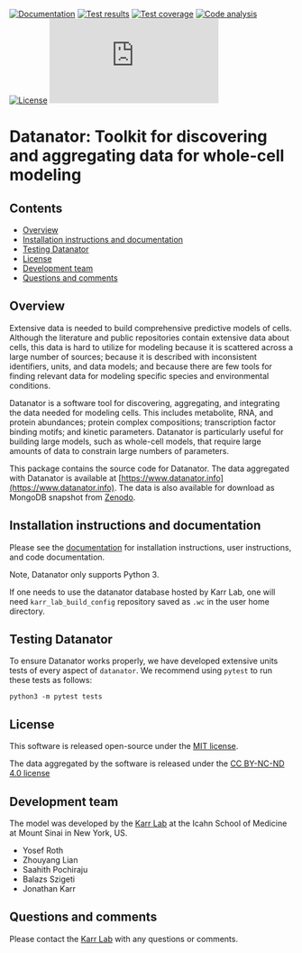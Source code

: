 [![Documentation](https://readthedocs.org/projects/datanator/badge/?version=latest)](http://docs.karrlab.org/datanator)
[![Test results](https://circleci.com/gh/KarrLab/datanator.svg?style=shield)](https://circleci.com/gh/KarrLab/datanator)
[![Test coverage](https://coveralls.io/repos/github/KarrLab/datanator/badge.svg)](https://coveralls.io/github/KarrLab/datanator)
[![Code analysis](https://api.codeclimate.com/v1/badges/e9b796130e29aee4672f/maintainability)](https://codeclimate.com/github/KarrLab/datanator)
[![License](https://img.shields.io/badge/License-MIT-green.svg)](LICENSE)
![Analytics](https://ga-beacon.appspot.com/UA-86759801-1/datanator/README.md?pixel)

# Datanator: Toolkit for discovering and aggregating data for whole-cell modeling

## Contents
* [Overview](#overview)
* [Installation instructions and documentation](#installation-instructions-and-documentation)
* [Testing Datanator](#testing-datanator)
* [License](#license)
* [Development team](#development-team)
* [Questions and comments](#questions-and-comments)

## Overview
Extensive data is needed to build comprehensive predictive models of cells. Although the literature and public repositories contain extensive data about cells, this data is hard to utilize for modeling because it is scattered across a large number of sources; because it is described with inconsistent identifiers, units, and data models; and because there are few tools for finding relevant data for modeling specific species and environmental conditions. 

Datanator is a software tool for discovering, aggregating, and integrating the data needed for modeling cells. This includes metabolite, RNA, and protein abundances; protein complex compositions; transcription factor binding motifs; and kinetic parameters. Datanator is particularly useful for building large models, such as whole-cell models, that require large amounts of data to constrain large numbers of parameters.

This package contains the source code for Datanator. The data aggregated with Datanator is available at [https://www.datanator.info](https://www.datanator.info). The data is also available for download as MongoDB snapshot from [Zenodo](https://doi.org/10.5281/zenodo.3971048).

## Installation instructions and documentation
Please see the [documentation](http://docs.karrlab.org/datanator) for installation instructions, user instructions, and code documentation. 

Note, Datanator only supports Python 3. 

If one needs to use the datanator database hosted by Karr Lab, one will need `karr_lab_build_config` repository saved
as `.wc` in the user home directory.


## Testing Datanator
To ensure Datanator works properly, we have developed extensive units tests of every aspect of `datanator`. We recommend using `pytest` to run these tests as follows:

```
python3 -m pytest tests
```

## License
This software is released open-source under the [MIT license](LICENSE). 

The data aggregated by the software is released under the [CC BY-NC-ND 4.0 license](DATA_LICENSE)

## Development team
The model was developed by the [Karr Lab](https://www.karrlab.org) at the Icahn School of Medicine at Mount Sinai in New York, US.

* Yosef Roth
* Zhouyang Lian
* Saahith Pochiraju
* Balazs Szigeti
* Jonathan Karr

## Questions and comments
Please contact the [Karr Lab](https://www.karrlab.org) with any questions or comments.
